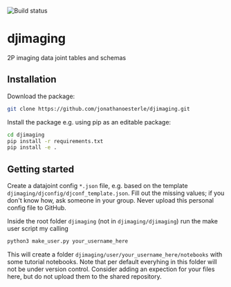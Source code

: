 ![Build status](https://github.com/jonathanoesterle/djimaging/actions/workflows/python-app.yml/badge.svg)

# djimaging
2P imaging data joint tables and schemas

## Installation
Download the package:
```bash
git clone https://github.com/jonathanoesterle/djimaging.git
````

Install the package e.g. using pip as an editable package:
```bash
cd djimaging
pip install -r requirements.txt
pip install -e .
```

## Getting started
Create a datajoint config <code>*.json</code> file,
e.g. based on the template <code>djimaging/djconfig/djconf_template.json</code>.
Fill out the missing values; if you don't know how, ask someone in your group.
Never upload this personal config file to GitHub.

Inside the root folder <code>djimaging</code> (not in <code>djimaging/djimaging</code>) 
run the make user script my calling
```bash
python3 make_user.py your_username_here
```
This will create a folder <code>djimaging/user/your_username_here/notebooks</code> with some tutorial notebooks.
Note that per default everyhing in this folder will not be under version control.
Consider adding an expection for your files here, but do not upload them to the shared repository.